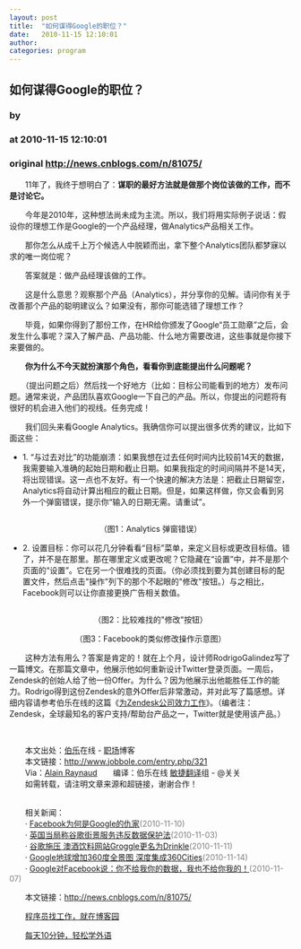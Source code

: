 ```yaml
---
layout: post
title:  "如何谋得Google的职位？"
date:   2010-11-15 12:10:01
author: 
categories: program
---
```


## 如何谋得Google的职位？
### by 
### at 2010-11-15 12:10:01
### original <http://news.cnblogs.com/n/81075/>

<p>　　11年了，我终于想明白了：<strong>谋职的最好方法就是做那个岗位该做的工作，而不是讨论它。</strong></p>
<p>　　今年是2010年，这种想法尚未成为主流。所以，我们将用实际例子说话：假设你的理想工作是Google的一个产品经理，做Analytics产品相关工作。</p>
<p>　　那你怎么从成千上万个候选人中脱颖而出，拿下整个Analytics团队都梦寐以求的唯一岗位呢？</p>
<p>　　答案就是：做产品经理该做的工作。</p>
<p>　　这是什么意思？观察那个产品（Analytics），并分享你的见解。请问你有关于改善那个产品的聪明建议么？如果没有，那你可能选错了理想工作？</p>
<p style="text-align:left">　　毕竟，如果你得到了那份工作，在HR给你颁发了Google“员工勋章”之后，会发生什么事呢？深入了解产品、产品功能、什么地方需要改进，这些事就是你接下来要做的。</p>
<p style="text-align:left">　　<strong>你为什么不今天就扮演那个角色，看看你到底能提出什么问题呢？</strong></p>
<p style="text-align:left">　　（提出问题之后）然后找一个好地方（比如：目标公司能看到的地方）发布问题。通常来说，产品团队喜欢Google一下自己的产品。所以，你提出的问题将有很好的机会进入他们的视线。任务完成！</p>
<p style="text-align:left">　　我们回头来看Google Analytics。我确信你可以提出很多优秀的建议，比如下面这些：</p>
<ul style="text-align:center">
<li style="text-align:left"> 1. “与过去对比”的功能崩溃：如果我想在过去任何时间内比较前14天的数据，我需要输入准确的起始日期和截止日期。如果我指定的时间间隔并不是14天，将出现错误。这一点也不友好。有一个快速的解决方法是：把截止日期留空，Analytics将自动计算出相应的截止日期。但是，如果这样做，你又会看到另外一个弹窗错误，提示你“输入的日期无需。请重试”。</li>
</ul>
<p style="text-align:center"><img src="http://pic003.cnblogs.com/2010/66372/201011/2010111512073724.gif" alt=""></p>
<p style="text-align:center">（图1：Analytics 弹窗错误）</p>
<ul>
<li style="text-align:left"> 2. 设置目标：你可以花几分钟看看“目标”菜单，来定义目标或更改目标值。错了，并不是在那里。那在哪里定义或更改呢？它隐藏在“设置”中，并不是那个页面的“设置”。它在另一个很难找的页面。（你必须找到要为其创建目标的配置文件，然后点击&quot;操作&quot;列下的那个不起眼的&quot;修改&quot;按钮。）与之相比，Facebook则可以让你直接更换广告相关数值。</li>
</ul>
<p style="text-align:center"><img src="http://pic003.cnblogs.com/2010/66372/201011/2010111512084087.gif" alt=""></p>
<p style="text-align:center">（图2：比较难找的"修改"按钮）
</p>
<p style="text-align:center"><img src="http://pic003.cnblogs.com/2010/66372/201011/2010111512085159.gif" alt=""><br>（图3：Facebook的类似修改操作示意图）</p>
<p>
　　这种方法有用么？答案是肯定的！就在上个月，设计师RodrigoGalindez写了一篇博文。在那篇文章中，他展示他如何重新设计Twitter登录页面。一周后，Zendesk的创始人给了他一份Offer。为什么？因为他展示出他能胜任工作的能力。Rodrigo得到这份Zendesk的意外Offer后非常激动，并对此写了篇感想。详细内容请参考伯乐在线的这篇《<a href="http://www.jobbole.com/entry.php/324">为Zendesk公司效力工作</a>》。（编者注：Zendesk，全球最知名的客户支持/帮助台产品之一，Twitter就是使用该产品。）
</p>
<p> </p>
<p>　　本文出处：<a href="http://www.jobbole.com/">伯乐</a>在线 - <a href="http://www.jobbole.com/blog.php">职场</a>博客<br>　　本文链接：<a href="http://www.jobbole.com/entry.php/321">http://www.jobbole.com/entry.php/321</a><br>
　　Via：<a rel="nofollow" href="http://blog.fairsoftware.net/2010/11/10/how-to-land-a-job-at-google-or-elsewhere/">Alain Raynaud</a>　　编译：伯乐在线 <a href="http://www.jobbole.com/showthread.php/3546">敏捷翻译</a>组 - @关关　<br>
　　如需转载，请注明文章来源和超链接，谢谢合作！</p><p><br>　　相关新闻：<br>　　· <a href="http://news.cnblogs.com/n/80545/">Facebook为何是Google的仇家</a><span style="color:gray">(2010-11-10)</span><br>　　· <a href="http://news.cnblogs.com/n/79645/">英国当局称谷歌街景服务违反数据保护法</a><span style="color:gray">(2010-11-03)</span><br>　　· <a href="http://news.cnblogs.com/n/80565/">谷歌施压 澳酒饮料网站Groggle更名为Drinkle</a><span style="color:gray">(2010-11-11)</span><br>　　· <a href="http://news.cnblogs.com/n/80986/">Google地球增加360度全景图 深度集成360Cities</a><span style="color:gray">(2010-11-14)</span><br>　　· <a href="http://news.cnblogs.com/n/80049/">Google对Facebook说：你不给我你的数据，我也不给你我的！</a><span style="color:gray">(2010-11-07)</span><br></p><p>　　本文链接：<a href="http://news.cnblogs.com/n/81075/">http://news.cnblogs.com/n/81075/</a></p><p>　　<a href="http://job.cnblogs.com">程序员找工作，就在博客园</a></p><p>　　<a href="http://a4.yeshj.com/rd/34138/">每天10分钟，轻松学外语</a></p><img src="http://news.cnblogs.com/news/rssclick.aspx?id=81075" width="1" height="1" alt="">